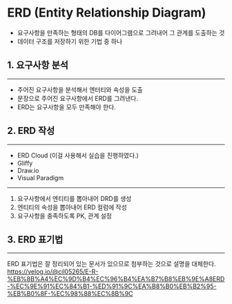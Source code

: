 # ERD (Entity Relationship Diagram)
- 요구사항을 만족하는 형태의 DB를 다이어그램으로 그려내어 그 관계를 도출하는 것
- 데이터 구조를 저장하기 위한 기법 중 하나

## 1. 요구사항 분석
___
- 주어진 요구사항을 분석해서 엔터티와 속성을 도출
- 문장으로 주어진 요구사항에서 ERD를 그려낸다. 
- ERD는 요구사항을 모두 만족해야 한다.

## 2. ERD 작성
___
- ERD Cloud (이걸 사용해서 실습을 진행하였다.)
- Gliffy
- Draw.io
- Visual Paradigm
___
1. 요구사항에서 엔티티를 뽑아내어 DRD를 생성
2. 엔티티의 속성을 뽑아내어 ERD 컬럼에 작성
3. 요구사항을 충족하도록 PK, 관계 설정 

## 3. ERD 표기법
___
ERD 표기법은 잘 정리되어 있는 문서가 있으므로 첨부하는 것으로 설명을 대체한다.
https://velog.io/@cil05265/E-R-%EB%8B%A4%EC%9D%B4%EC%96%B4%EA%B7%B8%EB%9E%A8ERD-%EC%9E%91%EC%84%B1-%ED%91%9C%EA%B8%B0%EB%B2%95-%EB%B0%8F-%EC%98%88%EC%8B%9C